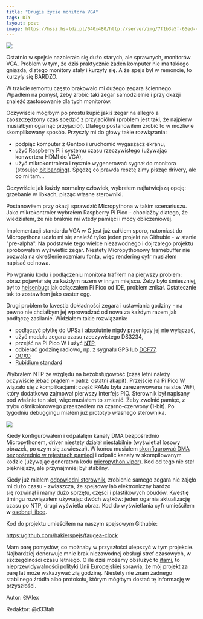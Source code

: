 ```yaml
---
title: "Drugie życie monitora VGA"
tags: DIY
layout: post
image: https://hssi.hs-ldz.pl/640x480/http://server/img/7f1b3a5f-65ed-40f3-9b28-5dd80151c446.png
---
```



![](https://hssn.hs-ldz.pl/img/7f1b3a5f-65ed-40f3-9b28-5dd80151c446.png)


Ostatnio w spejsie nazbierało się dużo starych, ale sprawnych, monitorów VGA. Problem w tym, że dziś praktycznie żaden komputer nie ma takiego gniazda, dlatego monitory stały i kurzyły się. A że spejs był w remoncie, to kurzyły się BARDZO.

W trakcie remontu często brakowało mi dużego zegara ściennego. Wpadłem na pomysł, żeby zrobić taki zegar samodzielnie i przy okazji znaleźć zastosowanie dla tych monitorów.

Oczywiście mógłbym po prostu kupić jakiś zegar na allegro a zaoszczędzony czas spędzić z przyjaciółmi (problem jest taki, że najpierw musiałbym ogarnąć przyjaciół). Dlatego postanowiłem zrobić to w możliwie skomplikowany sposób. Przyszły mi do głowy takie rozwiązania:

* podpiąć komputer z Gentoo i uruchomić wygaszacz ekranu,
* użyć Raspberry Pi i systemu czasu rzeczywistego (używając konwertera HDMI do VGA),
* użyć mikrokontrolera i ręcznie wygenerować sygnał do monitora (stosując [bit banging](https://en.wikipedia.org/wiki/Bit_banging)). Spędzę co prawda resztę zimy pisząc drivery, ale co mi tam...

Oczywiście jak każdy normalny człowiek, wybrałem najłatwiejszą opcję: grzebanie w libkach, pisząc własne sterowniki.

Postanowiłem przy okazji sprawdzić Micropythona w takim scenariuszu. Jako mikrokontroler wybrałem Raspberry Pi Pico - chociażby dlatego, że wiedziałem, że nie braknie mi wtedy pamięci i mocy obliczeniowej. 

Implementacji standardu VGA w C jest już całkiem sporo, natomiast do Micropythona udało mi się znaleźć tylko jeden projekt na Githubie - w stanie "pre-alpha". Na podstawie tego wielce niezawodnego i dojrzałego projektu  spróbowałem wyświetlić zegar. Niestety Micropythonowy framebuffer nie pozwala na określenie rozmiaru fonta, więc rendering cyfr musiałem napisać od nowa.

Po wgraniu kodu i podłączeniu monitora trafiłem na pierwszy problem: obraz pojawiał się za każdym razem w innym miejscu. Żeby było śmieszniej, był to [heisenbug](https://en.wikipedia.org/wiki/Heisenbug): jak odłączałem Pi Pico od IDE, problem znikał. Ostatecznie tak to zostawiłem jako easter egg.

Drugi problem to kwestia dokładności zegara i ustawiania godziny - na pewno nie chciałbym jej wprowadzać od nowa za każdym razem jak podłączę zasilanie. Widziałem takie rozwiązania:

* podłączyć płytkę do UPSa i absolutnie nigdy przenigdy jej nie wyłączać,
* użyć modułu zegara czasu rzeczywistego DS3234,
* przejść na Pi Pico W i użyć [NTP](https://pl.wikipedia.org/wiki/Network_Time_Protocol),
* odbierać godzinę radiowo, np. z sygnału GPS lub [DCF77](https://pl.wikipedia.org/wiki/DCF77),
* [OCXO](https://en.wikipedia.org/wiki/Crystal_oven)
* [Rubidium standard](https://en.wikipedia.org/wiki/Rubidium_standard)

Wybrałem NTP ze względu na bezobsługowość (czas letni należy oczywiście jebać prądem - patrz: ostatni akapit). Przejście na Pi Pico W wiązało się z komplikacjami: część RAMu była zarezerwowana na stos WiFi, który dodatkowo zajmował pierwszy interfejs PIO. Sterownik był napisany pod właśnie ten slot, więc musiałem to zmienić. Żeby zwolnić pamięć, z trybu ośmikolorowego przeszedłem na czarno-czerwony (1-bit). Po tygodniu debuggingu miałem już prototyp własnego sterownika.
 
![](https://hssi.hs-ldz.pl/cx100,cy350,cw1000,ch850,640x/http://server/img/1736459728345.jpeg)


Kiedy konfigurowałem i odpalalęm kanały DMA bezpośrednio Micropythonem, driver niestety działał niestabilnie (wyświetlał losowy obrazek, po czym się zawieszał). W końcu musiałem [skonfigurować DMA bezpośrednio w rejestrach pamięci](https://github.com/hakierspejs/pico-vga-driver/blob/master/vga_driver.py#L133) i odpalić kanały w skompilowanym kodzie (używając generatora kodu [micropython.viper](https://docs.micropython.org/en/latest/reference/speed_python.html#the-viper-code-emitter)). Kod od tego nie stał piękniejszy, ale przynajmniej był stabilny.

Kiedy już miałem [odpowiedni sterownik](https://github.com/hakierspejs/pico-vga-driver), zrobienie samego zegara nie zajęło mi dużo czasu - zwłaszcza, że spejsowy lab elektroniczny bardzo się rozwinął i mamy dużo sprzętu, części i plastikowych obudów. Kwestię timingu rozwiązałem używając dwóch wątków: jeden ogarnia aktualizację czasu po NTP, drugi wyświetla obraz. Kod do wyświetlania cyfr umieściłem w [osobnej libce](https://github.com/hakierspejs/micropython-segclock).

Kod do projektu umieściłem na naszym spejsowym Githubie:

https://github.com/hakierspejs/faugea-clock

Mam parę pomysłów, co możnaby w przyszłości ulepszyć w tym projekcie. Najbardziej denerwuje mnie brak niezawodnej obsługi stref czasowych, w szczególności czasu letniego. O ile dziś możemy obsłużyć to [ifami](https://github.com/hakierspejs/faugea-clock/blob/master/timezone.py#L19), to nieprzewidywalności polityki Unii Europejskiej sprawia, że mój projekt za parę lat może wskazywać złą godzinę. Niestety nie znam żadnego stabilnego źródła albo protokołu, którym mógłbym dostać tę informację w przyszłości.


Autor: @Alex

Redaktor: @d33tah
